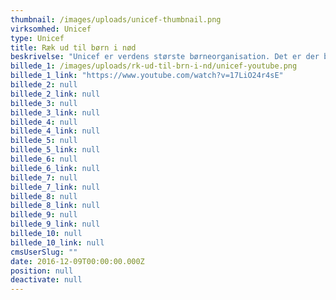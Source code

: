 ```yaml
---
thumbnail: /images/uploads/unicef-thumbnail.png
virksomhed: Unicef
type: Unicef
title: Ræk ud til børn i nød
beskrivelse: "Unicef er verdens største børneorganisation. Det er der bare alt for få danskere, der ved. Faktisk ved de fleste danskere ikke engang, at Unicef hjælper børn – og det skal der laves om på. Ydermere skulle Unicef fremstå som den verdensleder de er. En leder, der hjælper børn ud af fattigdom, og viser vejen – sammen med alle dem, der hjælper ved at donere.\n\nDet blev til en film der iscenesætter budskabet om, hvor nemt det efterhånden er at række ud til børn i nød i sammenspil med key visuals der fortæller historien i sin enkle form, og bruges på tværs af platforme. Flere eksekveringer på den nye platform rulles ud i løbet af 2016 og 2017.\n\n"
billede_1: /images/uploads/rk-ud-til-brn-i-nd/unicef-youtube.png
billede_1_link: "https://www.youtube.com/watch?v=17LiO24r4sE"
billede_2: null
billede_2_link: null
billede_3: null
billede_3_link: null
billede_4: null
billede_4_link: null
billede_5: null
billede_5_link: null
billede_6: null
billede_6_link: null
billede_7: null
billede_7_link: null
billede_8: null
billede_8_link: null
billede_9: null
billede_9_link: null
billede_10: null
billede_10_link: null
cmsUserSlug: ""
date: 2016-12-09T00:00:00.000Z
position: null
deactivate: null
---
```


